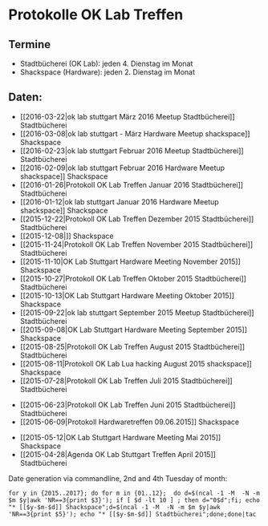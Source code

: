 # Protokolle OK Lab Treffen 

## Termine  

* Stadtbücherei (OK Lab): jeden 4. Dienstag im Monat
* Shackspace (Hardware): jeden 2. Dienstag im Monat

## Daten:


<!--
* [[2017-12-26]] Stadtbücherei
* [[2017-12-12]] Shackspace
* [[2017-11-28]] Stadtbücherei
* [[2017-11-14]] Shackspace
* [[2017-10-24]] Stadtbücherei
* [[2017-10-10]] Shackspace
* [[2017-09-26]] Stadtbücherei
* [[2017-09-12]] Shackspace
* [[2017-08-22]] Stadtbücherei
* [[2017-08-08]] Shackspace
* [[2017-07-25]] Stadtbücherei
* [[2017-07-11]] Shackspace
* [[2017-06-27]] Stadtbücherei
* [[2017-06-13]] Shackspace
* [[2017-05-23]] Stadtbücherei
* [[2017-05-09]] Shackspace
* [[2017-04-25]] Stadtbücherei
* [[2017-04-11]] Shackspace
* [[2017-03-28]] Stadtbücherei
* [[2017-03-14]] Shackspace
* [[2017-02-28]] Stadtbücherei
* [[2017-02-14]] Shackspace
* [[2017-01-24]] Stadtbücherei
* [[2017-01-10]] Shackspace
* [[2016-12-27]] Stadtbücherei
* [[2016-12-13]] Shackspace
* [[2016-11-22]] Stadtbücherei
* [[2016-11-08]] Shackspace
* [[2016-10-25]] Stadtbücherei
* [[2016-10-11]] Shackspace
* [[2016-09-27]] Stadtbücherei
* [[2016-09-13]] Shackspace
* [[2016-08-23]] Stadtbücherei
* [[2016-08-09]] Shackspace
* [[2016-07-26]] Stadtbücherei
* [[2016-07-12]] Shackspace
* [[2016-06-28]] Stadtbücherei
* [[2016-06-14]] Shackspace
* [[2016-05-24]] Stadtbücherei
* [[2016-05-10]] Shackspace
* [[2016-04-26]] Stadtbücherei
* [[2016-04-12]] Shackspace
-->
* [[2016-03-22|ok lab stuttgart März 2016 Meetup Stadtbücherei]] Stadtbücherei 
* [[2016-03-08|ok lab stuttgart - März Hardware Meetup shackspace]] Shackspace
* [[2016-02-23|ok lab stuttgart Februar 2016 Meetup Stadtbücherei]] Stadtbücherei
* [[2016-02-09|ok lab stuttgart Februar 2016 Hardware Meetup shackspace]] Shackspace
* [[2016-01-26|Protokoll OK Lab Treffen Januar 2016 Stadtbücherei]] Stadtbücherei
* [[2016-01-12|ok lab stuttgart Januar 2016 Hardware Meetup shackspace]] Shackspace
* [[2015-12-22|Protokoll OK Lab Treffen Dezember 2015 Stadtbücherei]] Stadtbücherei
* [[2015-12-08|]] Shackspace
* [[2015-11-24|Protokoll OK Lab Treffen November 2015 Stadtbücherei]] Stadtbücherei
* [[2015-11-10|OK Lab Stuttgart Hardware Meeting November 2015]] Shackspace
* [[2015-10-27|Protokoll OK Lab Treffen Oktober 2015 Stadtbücherei]] Stadtbücherei
* [[2015-10-13|OK Lab Stuttgart Hardware Meeting Oktober 2015]] Shackspace
* [[2015-09-22|ok lab stuttgart September 2015 Meetup Stadtbücherei]] Stadtbücherei
* [[2015-09-08|OK Lab Stuttgart Hardware Meeting September 2015]] Shackspace
* [[2015-08-25|Protokoll OK Lab Treffen August 2015 Stadtbücherei]] Stadtbücherei
* [[2015-08-11|Protokoll OK Lab Lua hacking August 2015 shackspace]] Shackspace
* [[2015-07-28|Protokoll OK Lab Treffen Juli 2015 Stadtbücherei]] Stadtbücherei
<!-- * [[2015-07-14|]] Shackspace -->
* [[2015-06-23|Protokoll OK Lab Treffen Juni 2015 Stadtbücherei]] Stadtbücherei
* [[2015-06-09|Protokoll Hardwaretreffen 09.06.2015]] Shackspace
<!-- * [[2015-05-26|]] Stadtbücherei -->
* [[2015-05-12|OK Lab Stuttgart Hardware Meeting Mai 2015]] Shackspace
* [[2015-04-28|Agenda OK Lab Stuttgart Treffen April 2015]] Stadtbücherei

Date generation via commandline, 2nd and 4th Tuesday of month:

    for y in {2015..2017}; do for m in {01..12};  do d=$(ncal -1 -M  -N -m $m $y|awk 'NR==3{print $3}'); if [ $d -lt 10 ] ; then d="0$d";fi; echo "* [[$y-$m-$d]] Shackspace";d=$(ncal -1 -M  -N -m $m $y|awk 'NR==3{print $5}'); echo "* [[$y-$m-$d]] Stadtbücherei";done;done|tac
